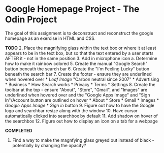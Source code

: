 # Google Homepage Project - The Odin Project

The goal of this assignment is to deconstruct and reconstruct the google homepage as an exercise in HTML and CSS.

**TODO**
2. Place the magnifying glass within the text box or where it at least appears to be in the text box, but so that the text entered by a user starts AFTER it - not in the same position
3. Add in microphone icon
    a. Determine how to make it rainbow colored
5. Create the manual "Google Search" button beneath the search bar
6. Create the "I'm Feeling Lucky" button beneath the search bar
7. Create the footer - ensure they are underlined when hovered over
    * *Leaf Image* "Carbon neutral since 2007"
    * Advertising
    * Business
    * How Search works
    * Privacy
    * Terms
    * Settings
8. Create the toolbar at the top - ensure "About", "Store", "Gmail", and "Images" are underlined when hovered over and the "Google Apps Image" and "Sign In"/Account button are outlined on hover 
    * About
    * Store
    * Gmail
    * Images
    * *Google Apps Image*
    * *Sign in* button
9. Figure out how to have the Google logo and searchbar resize along with the window
10. Have cursor automatically clicked into searchbox by default
11. Add shadow on hover of the searchbox
12. Figure out how to display an icon on a tab for a webpage

**COMPLETED**
1. Find a way to make the magnfying glass greyed out instead of black - potentially by changing the opacity?